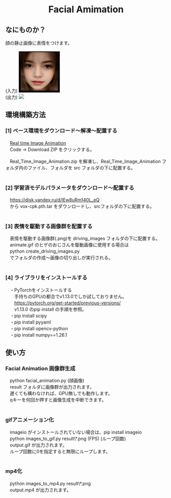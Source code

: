 <html lang="ja">
    <head>
        <meta charset="utf-8" />
    </head>
    <body>
        <h1><center>Facial Amimation</center></h1>
        <h2>なにものか？</h2>
        <p>
            顔の静止画像に表情をつけます。<br>
            <br>
            (入力)
            <img src="images/input.png"><br>
            (出力)
            <img src="images/output.gif"><br>
        </p>
        <h2>環境構築方法</h2>
        <p>
            <h3>[1] ベース環境をダウンロード～解凍～配置する</h3>
            　<a href="https://github.com/anandpawara/Real_Time_Image_Animation">Real time Image Animation</a><br>
            　Code → Download ZIP をクリックする。<br>
            <br>
            　Real_Time_Image_Animation.zip を解凍し、Real_Time_Image_Animation フォルダ内のファイル、フォルダを src フォルダの下に配置する。<br>
            <br>
            <h3>[2] 学習済モデルパラメータをダウンロード～配置する</h3>
            　<a href="https://disk.yandex.ru/d/lEw8uRm140L_eQ">https://disk.yandex.ru/d/lEw8uRm140L_eQ</a><br>
            　から vox-cpk.pth.tar をダウンロードし、srcフォルダの下に配置する。<br>
            <br>
            <h3>[3] 表情を駆動する画像群を配置する</h3>
            　表情を駆動する画像群(.png)を driving_images フォルダの下に配置する。<br>
            　animate.gif のヒゲのおじさんを駆動画像に使用する場合は<br>
            　python create_driving_images.py <br>
            　でフォルダの作成～画像の切り出しが実行される。<br>
            <br>
            <h3>[4] ライブラリをインストールする</h3>
            　・PyTorchをインストールする<br>
            　　手持ちのGPUの都合でv1.13.0でしか試しておりません。<br>
            　　<a href="https://pytorch.org/get-started/previous-versions/">https://pytorch.org/get-started/previous-versions/</a><br>
            　　v1.13.0 のpip install の手順を参照。<br>
            　・pip install scipy<br>
            　・pip install pyyaml<br>
            　・pip install opencv-python<br>
            　・pip install numpy==1.26.1<br>
        </p>
        <h2>使い方</h2>
        <p>
            <h3>Facial Animation 画像群生成</h3>
            　python facial_animation.py (顔画像)<br>
            　result フォルダに画像群が出力されます。<br>
            　遅くても構わなければ、GPU無しでも動作します。<br>
            　qキーを何回か押すと画像生成を中断できます。<br>
            <br>
            <h3>gifアニメーション化</h3>
            　imageio がインストールされていない場合は、pip install imageio<br>
            　python images_to_gif.py result\*.png (FPS) (ループ回数)<br>
            　output.gif が出力されます。<br>
            　ループ回数に0を指定すると無限にループします。<br>
            <br>
            <h3>mp4化</h3>
            　python images_to_mp4.py result\*.png<br>
            　output.mp4 が出力されます。<br> 
        </p>
    </body>
</html>
